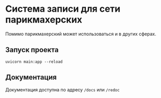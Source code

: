 # Система записи для сети парикмахерских
Помимо парикмахерский может использоваться и в других сферах.

## Запуск проекта
```shell
uvicorn main:app --reload
```

## Документация
Документация доступна по адресу `/docs` или `/redoc`